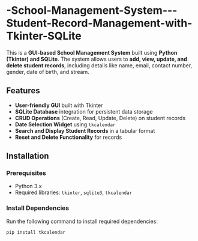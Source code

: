 # -School-Management-System---Student-Record-Management-with-Tkinter-SQLite
This is a **GUI-based School Management System** built using **Python (Tkinter) and SQLite**. The system allows users to **add, view, update, and delete student records**, including details like name, email, contact number, gender, date of birth, and stream.

## Features
- **User-friendly GUI** built with Tkinter
- **SQLite Database** integration for persistent data storage
- **CRUD Operations** (Create, Read, Update, Delete) on student records
- **Date Selection Widget** using `tkcalendar`
- **Search and Display Student Records** in a tabular format
- **Reset and Delete Functionality** for records

## Installation
### Prerequisites
- Python 3.x
- Required libraries: `tkinter`, `sqlite3`, `tkcalendar`

### Install Dependencies
Run the following command to install required dependencies:
```bash
pip install tkcalendar
